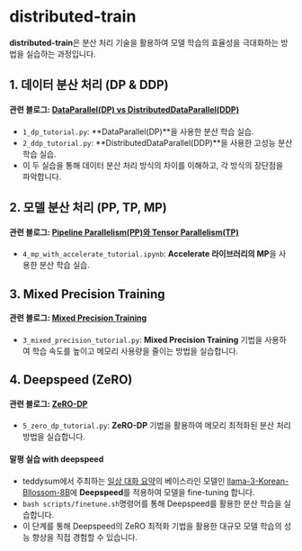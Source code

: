 # distributed-train
**distributed-train**은 분산 처리 기술을 활용하여 모델 학습의 효율성을 극대화하는 방법을 실습하는 과정입니다.

## 1. 데이터 분산 처리 (DP & DDP)
#### 관련 블로그: [DataParallel(DP) vs DistributedDataParallel(DDP)](https://medium.com/@yjoonjang/%EB%B6%84%EC%82%B0-%EC%B2%98%EB%A6%AC-1-dataparallel-dp-vs-distributeddataparallel-ddp-feat-python-gil-056324f90f3c)
- `1_dp_tutorial.py`: **DataParallel(DP)**을 사용한 분산 학습 실습.
- `2_ddp_tutorial.py`: **DistributedDataParallel(DDP)**을 사용한 고성능 분산 학습 실습.
- 이 두 실습을 통해 데이터 분산 처리 방식의 차이를 이해하고, 각 방식의 장단점을 파악합니다.

## 2. 모델 분산 처리 (PP, TP, MP)
#### 관련 블로그: [Pipeline Parallelism(PP)와 Tensor Parallelism(TP)](https://medium.com/@yjoonjang/%EB%B6%84%EC%82%B0-%EC%B2%98%EB%A6%AC-3-pipeline-parallelism%EA%B3%BC-tensor-parallelism%EC%97%90-%EA%B4%80%ED%95%98%EC%97%AC-7b4420fe0281)
- `4_mp_with_accelerate_tutorial.ipynb`: **Accelerate 라이브러리의 MP**을 사용한 분산 학습 실습.

## 3. Mixed Precision Training
#### 관련 블로그: [Mixed Precision Training](https://medium.com/@yjoonjang/mixed-precision-training%EC%97%90-%EB%8C%80%ED%95%B4-%EC%95%8C%EC%95%84%EB%B3%B4%EC%9E%90-mp-amp-torch-cuda-amp-15c99488ed34)
- `3_mixed_precision_tutorial.py`: **Mixed Precision Training** 기법을 사용하여 학습 속도를 높이고 메모리 사용량을 줄이는 방법을 실습합니다.

## 4. Deepspeed (ZeRO)
#### 관련 블로그: [ZeRO-DP](https://medium.com/@yjoonjang/%EB%B6%84%EC%82%B0-%EC%B2%98%EB%A6%AC-4-zero-dp-%EC%99%84%EC%A0%84-%EC%9D%B4%ED%95%B4-feat-deepspeed-87b9c98a4d8b)
- `5_zero_dp_tutorial.py`: **ZeRO-DP** 기법을 활용하여 메모리 최적화된 분산 처리 방법을 실습합니다.
#### 말평 실습 with deepspeed
- teddysum에서 주최하는 [일상 대화 요약](https://kli.korean.go.kr/benchmark/taskOrdtm/taskList.do?taskOrdtmId=146&clCd=END_TASK&subMenuId=sub01)의 베이스라인 모델인 [llama-3-Korean-Bllossom-8B](https://github.com/teddysum/Korean_DCS_2024)에 **Deepspeed**를 적용하여 모델을 fine-tuning 합니다.
- `bash scripts/finetune.sh`명령어를 통해 Deepspeed를 활용한 분산 학습을 실습합니다.
- 이 단계를 통해 Deepspeed의 ZeRO 최적화 기법을 활용한 대규모 모델 학습의 성능 향상을 직접 경험할 수 있습니다.

